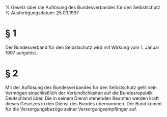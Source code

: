 % Gesetz über die Auflösung des Bundesverbandes für den Selbstschutz
% Ausfertigungsdatum: 25.03.1997
 
# § 1

Der Bundesverband für den Selbstschutz wird mit Wirkung vom 1. Januar 1997 aufgelöst.

# § 2

Mit der Auflösung des Bundesverbandes für den Selbstschutz geht sein Vermögen einschließlich der Verbindlichkeiten auf die Bundesrepublik Deutschland über. Die in seinem Dienst stehenden Beamten werden kraft dieses Gesetzes in den Dienst des Bundes übernommen. Der Bund kommt für die Versorgungsbezüge seiner Versorgungsempfänger auf.
